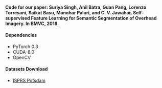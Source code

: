 #### Code for our paper: Suriya Singh, Anil Batra, Guan Pang, Lorenzo Torresani, Saikat Basu, Manohar Paluri, and C. V. Jawahar. Self-supervised Feature Learning for Semantic Segmentation of Overhead Imagery. In BMVC, 2018.

#### Dependencies
* PyTorch 0.3
* CUDA-8.0
* OpenCV


#### Datasets Download
* [ISPRS Potsdam](http://www2.isprs.org/commissions/comm3/wg4/data-request-form2.html)
